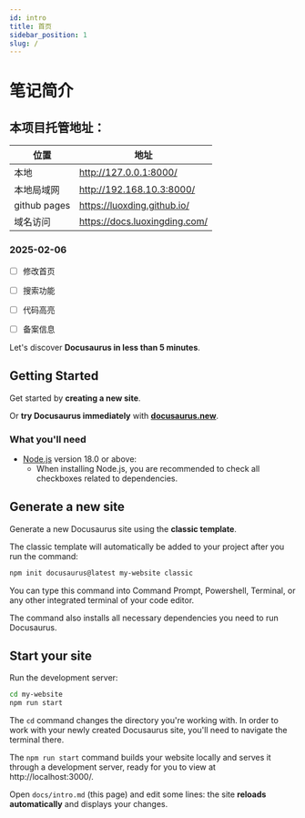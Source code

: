 ```yaml
---
id: intro
title: 首页
sidebar_position: 1
slug: /
---
```



# 笔记简介

## 本项目托管地址：




| 位置           | 地址                            |
| ------------ | ----------------------------- |
| 本地           | http://127.0.0.1:8000/        |
| 本地局域网        | http://192.168.10.3:8000/     |
| github pages | https://luoxding.github.io/   |
| 域名访问         | https://docs.luoxingding.com/ |

### 2025-02-06

- [ ] 修改首页
- [ ] 搜索功能
- [ ] 代码高亮
- [ ] 备案信息


Let's discover **Docusaurus in less than 5 minutes**.

## Getting Started

Get started by **creating a new site**.

Or **try Docusaurus immediately** with **[docusaurus.new](https://docusaurus.new)**.

### What you'll need

- [Node.js](https://nodejs.org/en/download/) version 18.0 or above:
  - When installing Node.js, you are recommended to check all checkboxes related to dependencies.

## Generate a new site

Generate a new Docusaurus site using the **classic template**.

The classic template will automatically be added to your project after you run the command:

```bash
npm init docusaurus@latest my-website classic
```

You can type this command into Command Prompt, Powershell, Terminal, or any other integrated terminal of your code editor.

The command also installs all necessary dependencies you need to run Docusaurus.

## Start your site

Run the development server:

```bash
cd my-website
npm run start
```

The `cd` command changes the directory you're working with. In order to work with your newly created Docusaurus site, you'll need to navigate the terminal there.

The `npm run start` command builds your website locally and serves it through a development server, ready for you to view at http://localhost:3000/.

Open `docs/intro.md` (this page) and edit some lines: the site **reloads automatically** and displays your changes.
